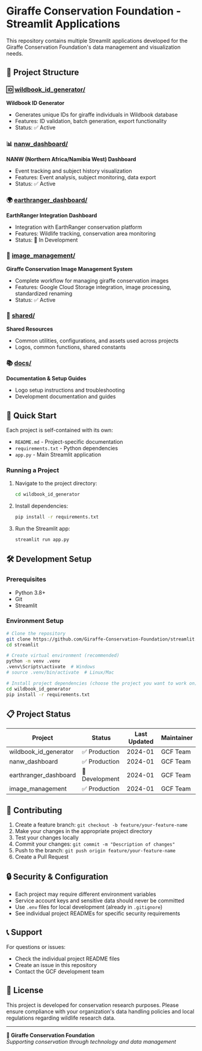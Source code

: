 # Giraffe Conservation Foundation - Streamlit Applications

This repository contains multiple Streamlit applications developed for the Giraffe Conservation Foundation's data management and visualization needs.

## 📁 Project Structure

### 🆔 [wildbook_id_generator/](./wildbook_id_generator/)
**Wildbook ID Generator**
- Generates unique IDs for giraffe individuals in Wildbook database
- Features: ID validation, batch generation, export functionality
- Status: ✅ Active

### 📊 [nanw_dashboard/](./nanw_dashboard/)
**NANW (Northern Africa/Namibia West) Dashboard**
- Event tracking and subject history visualization
- Features: Event analysis, subject monitoring, data export
- Status: ✅ Active

### 🌍 [earthranger_dashboard/](./earthranger_dashboard/)
**EarthRanger Integration Dashboard**
- Integration with EarthRanger conservation platform
- Features: Wildlife tracking, conservation area monitoring
- Status: 🚧 In Development

### 📸 [image_management/](./image_management/)
**Giraffe Conservation Image Management System**
- Complete workflow for managing giraffe conservation images
- Features: Google Cloud Storage integration, image processing, standardized renaming
- Status: ✅ Active

### 📂 [shared/](./shared/)
**Shared Resources**
- Common utilities, configurations, and assets used across projects
- Logos, common functions, shared constants

### 📚 [docs/](./docs/)
**Documentation & Setup Guides**
- Logo setup instructions and troubleshooting
- Development documentation and guides

## 🚀 Quick Start

Each project is self-contained with its own:
- `README.md` - Project-specific documentation
- `requirements.txt` - Python dependencies
- `app.py` - Main Streamlit application

### Running a Project

1. Navigate to the project directory:
   ```bash
   cd wildbook_id_generator
   ```

2. Install dependencies:
   ```bash
   pip install -r requirements.txt
   ```

3. Run the Streamlit app:
   ```bash
   streamlit run app.py
   ```

## 🛠️ Development Setup

### Prerequisites
- Python 3.8+
- Git
- Streamlit

### Environment Setup
```bash
# Clone the repository
git clone https://github.com/Giraffe-Conservation-Foundation/streamlit.git
cd streamlit

# Create virtual environment (recommended)
python -m venv .venv
.venv\Scripts\activate  # Windows
# source .venv/bin/activate  # Linux/Mac

# Install project dependencies (choose the project you want to work on)
cd wildbook_id_generator
pip install -r requirements.txt
```

## 📋 Project Status

| Project | Status | Last Updated | Maintainer |
|---------|--------|--------------|------------|
| wildbook_id_generator | ✅ Production | 2024-01 | GCF Team |
| nanw_dashboard | ✅ Production | 2024-01 | GCF Team |
| earthranger_dashboard | 🚧 Development | 2024-01 | GCF Team |
| image_management | ✅ Production | 2024-01 | GCF Team |

## 🤝 Contributing

1. Create a feature branch: `git checkout -b feature/your-feature-name`
2. Make your changes in the appropriate project directory
3. Test your changes locally
4. Commit your changes: `git commit -m "Description of changes"`
5. Push to the branch: `git push origin feature/your-feature-name`
6. Create a Pull Request

## 🔒 Security & Configuration

- Each project may require different environment variables
- Service account keys and sensitive data should never be committed
- Use `.env` files for local development (already in `.gitignore`)
- See individual project READMEs for specific security requirements

## 📞 Support

For questions or issues:
- Check the individual project README files
- Create an issue in this repository
- Contact the GCF development team

## 📄 License

This project is developed for conservation research purposes. Please ensure compliance with your organization's data handling policies and local regulations regarding wildlife research data.

---

**🦒 Giraffe Conservation Foundation**  
*Supporting conservation through technology and data management*

